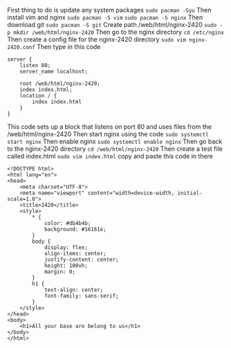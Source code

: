 First thing to do is update any system packages
```sudo pacman -Syu```
Then install vim and nginx
```sudo pacman -S vim```
```sudo pacman -S nginx```
Then download git
```sudo pacman -S git```
Create path /web/html/nginx-2420
```sudo -p mkdir /web/html/nginx-2420```
Then go to the nginx directory
```cd /etc/nginx```
Then create a config file for the nginx-2420 directory
```sudo vim nginx-2420.conf```
Then type in this code
```
server {
    listen 80;
    server_name localhost;

    root /web/html/nginx-2420;
    index index.html;
    location / {
        index index.html
    }
}
```
This code sets up a block that listens on port 80 and uses files from the /web/html/nginx-2420
Then start nginx using the code
```sudo systemctl start nginx```
Then enable nginx
```sudo systemctl enable nginx```
Then go back to the nginx-2420 directory 
```cd /web/html/nginx-2420```
Then create a test file called index.html
```sudo vim index.html```
copy and paste this code in there
```
<!DOCTYPE html>
<html lang="en">
<head>
    <meta charset="UTF-8">
    <meta name="viewport" content="width=device-width, initial-scale=1.0">
    <title>2420</title>
    <style>
        * {
            color: #db4b4b;
            background: #16161e;
        }
        body {
            display: flex;
            align-items: center;
            justify-content: center;
            height: 100vh;
            margin: 0;
        }
        h1 {
            text-align: center;
            font-family: sans-serif;
        }
    </style>
</head>
<body>
    <h1>All your base are belong to us</h1>
</body>
</html>
```
    
